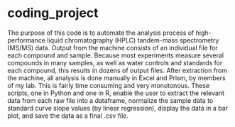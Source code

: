 # coding_project

The purpose of this code is to automate the analysis process of high-performance liquid chromatography (HPLC) tandem-mass spectrometry (MS/MS) data.
Output from the machine consists of an individual file for each compound and sample. Because most experiments measure several compounds in many samples, as well as water controls and standards for each compound, this results in dozens of output files.
After extraction from the machine, all analysis is done manually in Excel and Prism, by members of my lab. This is fairly time consuming and very monotonous.
These scripts, one in Python and one in R, enable the user to extract the relevant data from each raw file into a dataframe, normalize the sample data to standard curve slope values (by linear regression), display the data in a bar plot, and save the data as a final .csv file.
